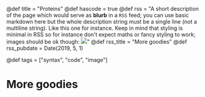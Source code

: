 @def title = "Proteins"
@def hascode = true
@def rss = "A short description of the page which would serve as **blurb** in a `RSS` feed; you can use basic markdown here but the whole description string must be a single line (not a multiline string). Like this one for instance. Keep in mind that styling is minimal in RSS so for instance don't expect maths or fancy styling to work; images should be ok though: ![](https://upload.wikimedia.org/wikipedia/en/b/b0/Rick_and_Morty_characters.jpg)"
@def rss_title = "More goodies"
@def rss_pubdate = Date(2019, 5, 1)

@def tags = ["syntax", "code", "image"]

# More goodies
